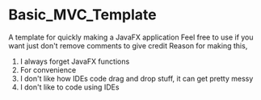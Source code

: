 # Basic_MVC_Template
A template for quickly making a JavaFX application
Feel free to use if you want just don't remove comments to give credit
Reason for making this, 
1. I always forget JavaFX functions
2. For convenience
3. I don't like how IDEs code drag and drop stuff, it can get pretty messy
4. I don't like to code using IDEs